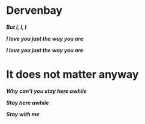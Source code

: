 # Dervenbay

<b><i>But I, I, I

I love you just the way you are

I love you just the way you are</b></i>

<h1><b>It does not matter anyway</h1>

<i>Why can't you stay here awhile

Stay here awhile

Stay with me</b></i>
